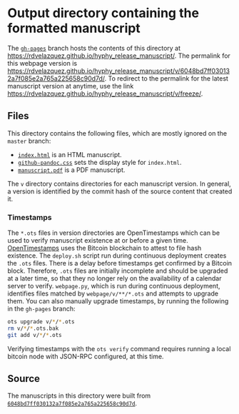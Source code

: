 # Output directory containing the formatted manuscript

The [`gh-pages`](https://github.com/rdvelazquez/hyphy_release_manuscript/tree/gh-pages) branch hosts the contents of this directory at https://rdvelazquez.github.io/hyphy_release_manuscript/.
The permalink for this webpage version is https://rdvelazquez.github.io/hyphy_release_manuscript/v/6048bd7ff030132a7f085e2a765a225658c90d7d/.
To redirect to the permalink for the latest manuscript version at anytime, use the link https://rdvelazquez.github.io/hyphy_release_manuscript/v/freeze/.

## Files

This directory contains the following files, which are mostly ignored on the `master` branch:

+ [`index.html`](index.html) is an HTML manuscript.
+ [`github-pandoc.css`](github-pandoc.css) sets the display style for `index.html`.
+ [`manuscript.pdf`](manuscript.pdf) is a PDF manuscript.

The `v` directory contains directories for each manuscript version.
In general, a version is identified by the commit hash of the source content that created it.

### Timestamps

The `*.ots` files in version directories are OpenTimestamps which can be used to verify manuscript existence at or before a given time.
[OpenTimestamps](https://opentimestamps.org/) uses the Bitcoin blockchain to attest to file hash existence.
The `deploy.sh` script run during continuous deployment creates the `.ots` files.
There is a delay before timestamps get confirmed by a Bitcoin block.
Therefore, `.ots` files are initially incomplete and should be upgraded at a later time, so that they no longer rely on the availability of a calendar server to verify.
`webpage.py`, which is run during continuous deployment, identifies files matched by `webpage/v/**/*.ots` and attempts to upgrade them.
You can also manually upgrade timestamps, by running the following in the `gh-pages` branch:

```sh
ots upgrade v/*/*.ots
rm v/*/*.ots.bak
git add v/*/*.ots
```

Verifying timestamps with the `ots verify` command requires running a local bitcoin node with JSON-RPC configured, at this time.

## Source

The manuscripts in this directory were built from
[`6048bd7ff030132a7f085e2a765a225658c90d7d`](https://github.com/rdvelazquez/hyphy_release_manuscript/commit/6048bd7ff030132a7f085e2a765a225658c90d7d).
